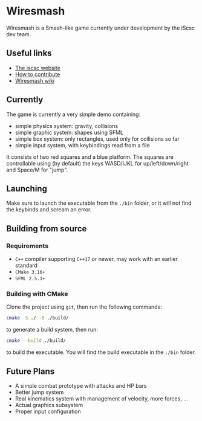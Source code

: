# Wiresmash

Wiresmash is a Smash-like game currently under development by the iScsc dev team.

## Useful links

- [The iscsc website](https://iscsc.fr/)
- [How to contribute](CONTRIBUTING.md)
- [Wiresmash wiki](https://github.com/iScsc/wiresmash/wiki)

## Currently

The game is currently a very simple demo containing:

- simple physics system: gravity, collisions
- simple graphic system: shapes using SFML
- simple box system: only rectangles, used only for collisions so far
- simple input system, with keybindings read from a file

It consists of two red squares and a blue platform. The squares are controllable using (by default) the keys WASD/IJKL for up/left/down/right and Space/M for "jump".

## Launching

Make sure to launch the executable from the `./bin` folder, or it will not find the keybinds and scream an error.

## Building from source

### Requirements

- `C++` compiler supporting `C++17` or newer, may work with an earlier standard
- `CMake 3.16+`
- `SFML 2.5.1+`

### Building with CMake

Clone the project using `git`, then run the following commands:

```bash
cmake -S ./ -B ./build/
```

to generate a build system, then run:

```bash
cmake --build ./build/
```

to build the executable. You will find the build executable in the `./bin` folder.

## Future Plans

- A simple combat prototype with attacks and HP bars
- Better jump system
- Real kinematics system with management of velocity, more forces, ...
- Actual graphics subsystem
- Proper input configuration
